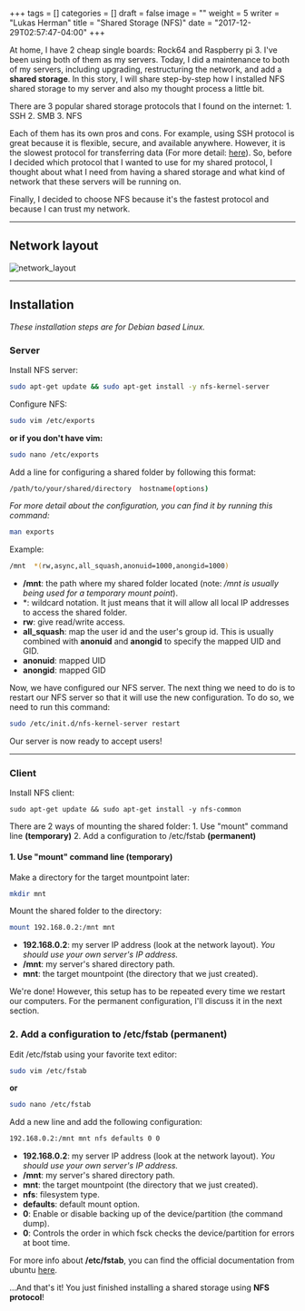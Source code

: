 +++
tags = []
categories = []
draft = false
image = ""
weight = 5
writer = "Lukas Herman"
title = "Shared Storage (NFS)"
date = "2017-12-29T02:57:47-04:00"
+++

At home, I have 2 cheap single boards: Rock64 and Raspberry pi 3. I've been using both of them as my servers. Today, I did a maintenance to both of my servers, including upgrading, restructuring the network, and add a **shared storage**. In this story, I will share step-by-step how I installed NFS shared storage to my server and also my thought process a little bit.

There are 3 popular shared storage protocols that I found on the internet:
    1. SSH
    2. SMB
    3. NFS

Each of them has its own pros and cons. For example, using SSH protocol is great because it is flexible, secure, and available anywhere. However, it is the slowest protocol for transferring data (For more detail: [here](https://askubuntu.com/questions/289544/ssh-vs-smb-vs-nfs-for-gui-file-transfer)). So, before I decided which protocol that I wanted to use for my shared protocol, I thought about what I need from having a shared storage and what kind of network that these servers will be running on.

Finally, I decided to choose NFS because it's the fastest protocol and because I can trust my network.

---

## Network layout 

![network_layout](/content/images/2017/12/network_layout.png)

---

## Installation

*These installation steps are for Debian based Linux.*

### Server

Install NFS server:
```sh
sudo apt-get update && sudo apt-get install -y nfs-kernel-server
```

Configure NFS:
```sh
sudo vim /etc/exports
```

**or if you don't have vim:**

```sh
sudo nano /etc/exports
```

Add a line for configuring a shared folder by following this format:
```sh
/path/to/your/shared/directory  hostname(options)
```

*For more detail about the configuration, you can find it by running this command:*
```sh
man exports
```

Example:
```sh
/mnt  *(rw,async,all_squash,anonuid=1000,anongid=1000)
```

* **/mnt**: the path where my shared folder located (note: */mnt is usually being used for a temporary mount point*).
* *: wildcard notation. It just means that it will allow all local IP addresses to access the shared folder.
* **rw**: give read/write access.
* **all_squash**: map the user id and the user's group id. This is usually combined with **anonuid** and **anongid** to specify the mapped UID and GID.
* **anonuid**: mapped UID
* **anongid**: mapped GID

Now, we have configured our NFS server. The next thing we need to do is to restart our NFS server so that it will use the new configuration. To do so, we need to run this command:
```sh
sudo /etc/init.d/nfs-kernel-server restart
```

Our server is now ready to accept users!

---

### Client

Install NFS client:
```
sudo apt-get update && sudo apt-get install -y nfs-common
```

There are 2 ways of mounting the shared folder:
    1. Use "mount" command line **(temporary)**
    2. Add a configuration to /etc/fstab **(permanent)**

#### 1. Use "mount" command line **(temporary)**

Make a directory for the target mountpoint later:
```sh
mkdir mnt
```

Mount the shared folder to the directory:
```sh
mount 192.168.0.2:/mnt mnt
```

* **192.168.0.2**: my server IP address (look at the network layout). *You should use your own server's IP address.*
* **/mnt**: my server's shared directory path.
* **mnt**: the target mountpoint (the directory that we just created).

We're done! However, this setup has to be repeated every time we restart our computers. For the permanent configuration, I'll discuss it in the next section.

### 2. Add a configuration to /etc/fstab **(permanent)**

Edit /etc/fstab using your favorite text editor:
```sh
sudo vim /etc/fstab
```

**or**
```sh
sudo nano /etc/fstab
```

Add a new line and add the following configuration:
```sh
192.168.0.2:/mnt mnt nfs defaults 0 0
```

* **192.168.0.2**: my server IP address (look at the network layout). *You should use your own server's IP address.*
* **/mnt**: my server's shared directory path.
* **mnt**: the target mountpoint (the directory that we just created).
* **nfs**: filesystem type.
* **defaults**: default mount option.
* **0**: Enable or disable backing up of the device/partition (the command dump). 
* **0**: Controls the order in which fsck checks the device/partition for errors at boot time.

For more info about **/etc/fstab**, you can find the official documentation from ubuntu [here](https://help.ubuntu.com/community/Fstab).

...And that's it! You just finished installing a shared storage using **NFS protocol**!

